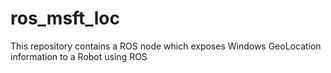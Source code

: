 # ros_msft_loc
This repository contains a ROS node which exposes Windows GeoLocation information to a Robot using ROS
